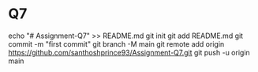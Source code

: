 # Q7
echo "# Assignment-Q7" >> README.md
git init
git add README.md
git commit -m "first commit"
git branch -M main
git remote add origin https://github.com/santhoshprince93/Assignment-Q7.git
git push -u origin main
